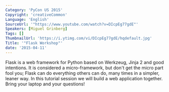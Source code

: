 ```yaml
---
Category: 'PyCon US 2015'
Copyright: 'creativeCommon'
Language: 'English'
SourceUrl: '"https://www.youtube.com/watch?v=DIcpEg77gdE"'
Speakers: [Miguel Grinberg]
Tags: []
ThumbnailUrl: 'https://i.ytimg.com/vi/DIcpEg77gdE/hqdefault.jpg'
Title: '"Flask Workshop"'
date: '2015-04-11'
---
```

Flask is a web framework for Python based on Werkzeug, Jinja 2 and good intentions. It is considered a micro-framework, but don't get the micro part fool you; Flask can do everything others can do, many times in a simpler, leaner way. In this tutorial session we will build a web application together. Bring your laptop and your questions!

